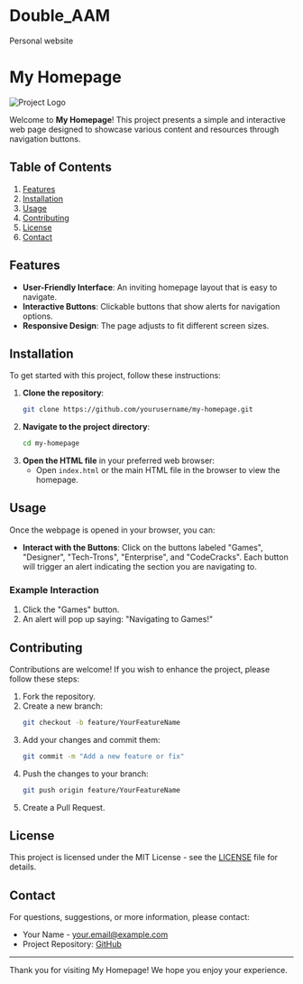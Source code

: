# Double_AAM
Personal  website
# My Homepage

![Project Logo](path/to/logo.png) <!-- Optional: Add a logo for your project -->

Welcome to **My Homepage**! This project presents a simple and interactive web page designed to showcase various content and resources through navigation buttons.

## Table of Contents
1. [Features](#features)
2. [Installation](#installation)
3. [Usage](#usage)
4. [Contributing](#contributing)
5. [License](#license)
6. [Contact](#contact)

## Features
- **User-Friendly Interface**: An inviting homepage layout that is easy to navigate.
- **Interactive Buttons**: Clickable buttons that show alerts for navigation options.
- **Responsive Design**: The page adjusts to fit different screen sizes.

## Installation

To get started with this project, follow these instructions:

1. **Clone the repository**:
    ```bash
    git clone https://github.com/yourusername/my-homepage.git
    ```
2. **Navigate to the project directory**:
    ```bash
    cd my-homepage
    ```
3. **Open the HTML file** in your preferred web browser:
    - Open `index.html` or the main HTML file in the browser to view the homepage.

## Usage

Once the webpage is opened in your browser, you can:

- **Interact with the Buttons**: Click on the buttons labeled "Games", "Designer", "Tech-Trons", "Enterprise", and "CodeCracks". Each button will trigger an alert indicating the section you are navigating to.

### Example Interaction
1. Click the "Games" button.
2. An alert will pop up saying: "Navigating to Games!" 

## Contributing
Contributions are welcome! If you wish to enhance the project, please follow these steps:

1. Fork the repository.
2. Create a new branch:
    ```bash
    git checkout -b feature/YourFeatureName
    ```
3. Add your changes and commit them:
    ```bash
    git commit -m "Add a new feature or fix"
    ```
4. Push the changes to your branch:
    ```bash
    git push origin feature/YourFeatureName
    ```
5. Create a Pull Request.

## License
This project is licensed under the MIT License - see the [LICENSE](LICENSE) file for details.

## Contact
For questions, suggestions, or more information, please contact:
- Your Name - [your.email@example.com](mailto:your.email@example.com)
- Project Repository: [GitHub](https://github.com/yourusername/my-homepage)

---

Thank you for visiting My Homepage! We hope you enjoy your experience.
